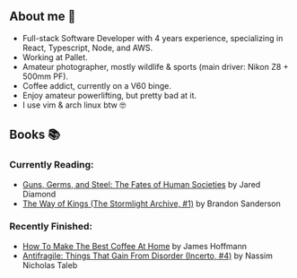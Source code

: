 ## About me 👋
- Full-stack Software Developer with 4 years experience, specializing in React, Typescript, Node, and AWS.
- Working at Pallet.
- Amateur photographer, mostly wildlife & sports (main driver: Nikon Z8 + 500mm PF).
- Coffee addict, currently on a V60 binge.
- Enjoy amateur powerlifting, but pretty bad at it.
- I use vim & arch linux btw 🤓


## Books 📚
### Currently Reading:
<!-- GOODREADS-LIST:START -->
- [Guns, Germs, and Steel: The Fates of Human Societies](https://www.goodreads.com/review/show/7242496473?utm_medium=api&utm_source=rss) by Jared Diamond
- [The Way of Kings (The Stormlight Archive, #1)](https://www.goodreads.com/review/show/6055799913?utm_medium=api&utm_source=rss) by Brandon Sanderson
<!-- GOODREADS-LIST:END -->
### Recently Finished:
<!-- GOODREADS-FINISHED:START -->
- [How To Make The Best Coffee At Home](https://www.goodreads.com/review/show/7220973492?utm_medium=api&utm_source=rss) by James Hoffmann
- [Antifragile: Things That Gain From Disorder (Incerto, #4)](https://www.goodreads.com/review/show/7036561255?utm_medium=api&utm_source=rss) by Nassim Nicholas Taleb
<!-- GOODREADS-FINISHED:END -->
